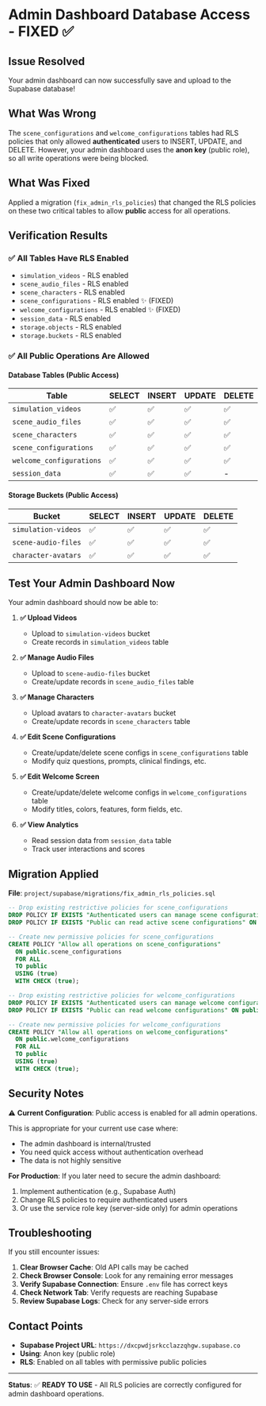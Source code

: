 # Admin Dashboard Database Access - FIXED ✅

## Issue Resolved
Your admin dashboard can now successfully save and upload to the Supabase database!

## What Was Wrong
The `scene_configurations` and `welcome_configurations` tables had RLS policies that only allowed **authenticated** users to INSERT, UPDATE, and DELETE. However, your admin dashboard uses the **anon key** (public role), so all write operations were being blocked.

## What Was Fixed
Applied a migration (`fix_admin_rls_policies`) that changed the RLS policies on these two critical tables to allow **public** access for all operations.

## Verification Results

### ✅ All Tables Have RLS Enabled
- `simulation_videos` - RLS enabled
- `scene_audio_files` - RLS enabled
- `scene_characters` - RLS enabled
- `scene_configurations` - RLS enabled ✨ (FIXED)
- `welcome_configurations` - RLS enabled ✨ (FIXED)
- `session_data` - RLS enabled
- `storage.objects` - RLS enabled
- `storage.buckets` - RLS enabled

### ✅ All Public Operations Are Allowed

#### Database Tables (Public Access)
| Table | SELECT | INSERT | UPDATE | DELETE |
|-------|--------|--------|--------|--------|
| `simulation_videos` | ✅ | ✅ | ✅ | ✅ |
| `scene_audio_files` | ✅ | ✅ | ✅ | ✅ |
| `scene_characters` | ✅ | ✅ | ✅ | ✅ |
| `scene_configurations` | ✅ | ✅ | ✅ | ✅ |
| `welcome_configurations` | ✅ | ✅ | ✅ | ✅ |
| `session_data` | ✅ | ✅ | ✅ | - |

#### Storage Buckets (Public Access)
| Bucket | SELECT | INSERT | UPDATE | DELETE |
|--------|--------|--------|--------|--------|
| `simulation-videos` | ✅ | ✅ | ✅ | ✅ |
| `scene-audio-files` | ✅ | ✅ | ✅ | ✅ |
| `character-avatars` | ✅ | ✅ | ✅ | ✅ |

## Test Your Admin Dashboard Now

Your admin dashboard should now be able to:

1. **✅ Upload Videos**
   - Upload to `simulation-videos` bucket
   - Create records in `simulation_videos` table

2. **✅ Manage Audio Files**
   - Upload to `scene-audio-files` bucket
   - Create/update records in `scene_audio_files` table

3. **✅ Manage Characters**
   - Upload avatars to `character-avatars` bucket
   - Create/update records in `scene_characters` table

4. **✅ Edit Scene Configurations**
   - Create/update/delete scene configs in `scene_configurations` table
   - Modify quiz questions, prompts, clinical findings, etc.

5. **✅ Edit Welcome Screen**
   - Create/update/delete welcome configs in `welcome_configurations` table
   - Modify titles, colors, features, form fields, etc.

6. **✅ View Analytics**
   - Read session data from `session_data` table
   - Track user interactions and scores

## Migration Applied

**File**: `project/supabase/migrations/fix_admin_rls_policies.sql`

```sql
-- Drop existing restrictive policies for scene_configurations
DROP POLICY IF EXISTS "Authenticated users can manage scene configurations" ON public.scene_configurations;
DROP POLICY IF EXISTS "Public can read active scene configurations" ON public.scene_configurations;

-- Create new permissive policies for scene_configurations
CREATE POLICY "Allow all operations on scene_configurations"
  ON public.scene_configurations
  FOR ALL
  TO public
  USING (true)
  WITH CHECK (true);

-- Drop existing restrictive policies for welcome_configurations
DROP POLICY IF EXISTS "Authenticated users can manage welcome configurations" ON public.welcome_configurations;
DROP POLICY IF EXISTS "Public can read welcome configurations" ON public.welcome_configurations;

-- Create new permissive policies for welcome_configurations
CREATE POLICY "Allow all operations on welcome_configurations"
  ON public.welcome_configurations
  FOR ALL
  TO public
  USING (true)
  WITH CHECK (true);
```

## Security Notes

⚠️ **Current Configuration**: Public access is enabled for all admin operations.

This is appropriate for your current use case where:
- The admin dashboard is internal/trusted
- You need quick access without authentication overhead
- The data is not highly sensitive

**For Production**: If you later need to secure the admin dashboard:
1. Implement authentication (e.g., Supabase Auth)
2. Change RLS policies to require authenticated users
3. Or use the service role key (server-side only) for admin operations

## Troubleshooting

If you still encounter issues:

1. **Clear Browser Cache**: Old API calls may be cached
2. **Check Browser Console**: Look for any remaining error messages
3. **Verify Supabase Connection**: Ensure `.env` file has correct keys
4. **Check Network Tab**: Verify requests are reaching Supabase
5. **Review Supabase Logs**: Check for any server-side errors

## Contact Points

- **Supabase Project URL**: `https://dxcpwdjsrkcclazzqhgw.supabase.co`
- **Using**: Anon key (public role)
- **RLS**: Enabled on all tables with permissive public policies

---

**Status**: ✅ **READY TO USE** - All RLS policies are correctly configured for admin dashboard operations.

